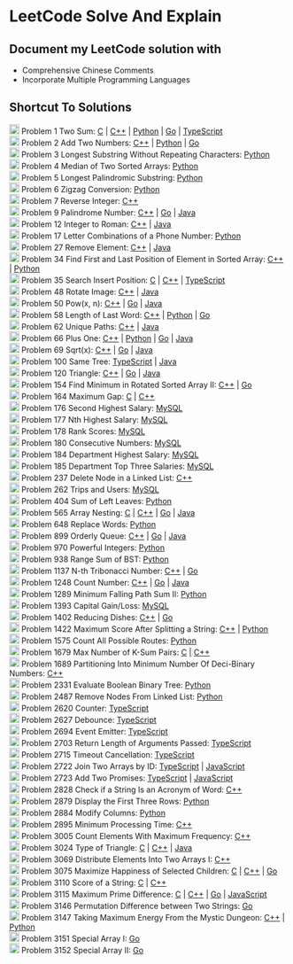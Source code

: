 # LeetCode Solve And Explain

## Document my LeetCode solution with 
- Comprehensive Chinese Comments
- Incorporate Multiple Programming Languages

## Shortcut To Solutions

<img height=18 src="https://github.com/yuhexiong/leetCode-solve-and-explain/blob/main/icon/easy_v2.png" alt="easy" /> Problem 1 Two Sum: [C](https://github.com/yuhexiong/leetCode-solve-and-explain/blob/main/c/0001_TwoSum.c) | [C++](https://github.com/yuhexiong/leetCode-solve-and-explain/blob/main/c++/0001_TwoSum.cpp) | [Python](https://github.com/yuhexiong/leetCode-solve-and-explain/blob/main/python/0001_TwoSum.py) | [Go](https://github.com/yuhexiong/leetCode-solve-and-explain/blob/main/go/0001_TwoSum.go) | [TypeScript](https://github.com/yuhexiong/leetCode-solve-and-explain/blob/main/typescript/0001_TwoSum.ts)  
<img height=18 src="https://github.com/yuhexiong/leetCode-solve-and-explain/blob/main/icon/medium_v2.png" alt="medium" /> Problem 2 Add Two Numbers: [C++](https://github.com/yuhexiong/leetCode-solve-and-explain/blob/main/c++/0002_AddTwoNumbers.cpp) | [Python](https://github.com/yuhexiong/leetCode-solve-and-explain/blob/main/python/0002_AddTwoNumbers.py) | [Go](https://github.com/yuhexiong/leetCode-solve-and-explain/blob/main/go/0002_AddTwoNumbers.go)  
<img height=18 src="https://github.com/yuhexiong/leetCode-solve-and-explain/blob/main/icon/medium_v2.png" alt="medium" /> Problem 3 Longest Substring Without Repeating Characters: [Python](https://github.com/yuhexiong/leetCode-solve-and-explain/blob/main/python/0003_LongestSubstringWithoutRepeatingCharacters.py)  
<img height=18 src="https://github.com/yuhexiong/leetCode-solve-and-explain/blob/main/icon/hard_v2.png" alt="hard" /> Problem 4 Median of Two Sorted Arrays: [Python](https://github.com/yuhexiong/leetCode-solve-and-explain/blob/main/python/0004_MedianofTwoSortedArrays.py)  
<img height=18 src="https://github.com/yuhexiong/leetCode-solve-and-explain/blob/main/icon/medium_v2.png" alt="medium" /> Problem 5 Longest Palindromic Substring: [Python](https://github.com/yuhexiong/leetCode-solve-and-explain/blob/main/python/0005_LongestPalindromicSubstring.py)  
<img height=18 src="https://github.com/yuhexiong/leetCode-solve-and-explain/blob/main/icon/medium_v2.png" alt="medium" /> Problem 6 Zigzag Conversion: [Python](https://github.com/yuhexiong/leetCode-solve-and-explain/blob/main/python/0006_ZigzagConversion.py)  
<img height=18 src="https://github.com/yuhexiong/leetCode-solve-and-explain/blob/main/icon/medium_v2.png" alt="medium" /> Problem 7 Reverse Integer: [C++](https://github.com/yuhexiong/leetCode-solve-and-explain/blob/main/c++/0007_ReverseInteger.cpp)  
<img height=18 src="https://github.com/yuhexiong/leetCode-solve-and-explain/blob/main/icon/easy_v2.png" alt="easy" /> Problem 9 Palindrome Number: [C++](https://github.com/yuhexiong/leetCode-solve-and-explain/blob/main/c++/0009_PalindromeNumber.cpp) | [Go](https://github.com/yuhexiong/leetCode-solve-and-explain/blob/main/go/0009_PalindromeNumber.go) | [Java](https://github.com/yuhexiong/leetCode-solve-and-explain/blob/main/java/0009_PalindromeNumber.java)  
<img height=18 src="https://github.com/yuhexiong/leetCode-solve-and-explain/blob/main/icon/medium_v2.png" alt="medium" /> Problem 12 Integer to Roman: [C++](https://github.com/yuhexiong/leetCode-solve-and-explain/blob/main/c++/0012_IntegerToRoman.cpp) | [Java](https://github.com/yuhexiong/leetCode-solve-and-explain/blob/main/java/0012_IntegerToRoman.java)  
<img height=18 src="https://github.com/yuhexiong/leetCode-solve-and-explain/blob/main/icon/medium_v2.png" alt="medium" /> Problem 17 Letter Combinations of a Phone Number: [Python](https://github.com/yuhexiong/leetCode-solve-and-explain/blob/main/python/0017_LetterCombinationsOfAPhoneNumber.py)  
<img height=18 src="https://github.com/yuhexiong/leetCode-solve-and-explain/blob/main/icon/easy_v2.png" alt="easy" /> Problem 27 Remove Element: [C++](https://github.com/yuhexiong/leetCode-solve-and-explain/blob/main/c++/0027_RemoveElement.cpp) | [Java](https://github.com/yuhexiong/leetCode-solve-and-explain/blob/main/java/0027_RemoveElement.java)  
<img height=18 src="https://github.com/yuhexiong/leetCode-solve-and-explain/blob/main/icon/medium_v2.png" alt="medium" /> Problem 34 Find First and Last Position of Element in Sorted Array: [C++](https://github.com/yuhexiong/leetCode-solve-and-explain/blob/main/c++/0034_FindFirstAndLastPositionOfElementInSortedArray.cpp) | [Python](https://github.com/yuhexiong/leetCode-solve-and-explain/blob/main/python/0034_FindFirstAndLastPositionOfElementInSortedArray.py)  
<img height=18 src="https://github.com/yuhexiong/leetCode-solve-and-explain/blob/main/icon/easy_v2.png" alt="easy" /> Problem 35 Search Insert Position: [C](https://github.com/yuhexiong/leetCode-solve-and-explain/blob/main/c/0035_SearchInsertPosition.c) | [C++](https://github.com/yuhexiong/leetCode-solve-and-explain/blob/main/c++/0035_SearchInsertPosition.cpp) | [TypeScript](https://github.com/yuhexiong/leetCode-solve-and-explain/blob/main/typescript/0035_SearchInsertPosition.ts)  
<img height=18 src="https://github.com/yuhexiong/leetCode-solve-and-explain/blob/main/icon/medium_v2.png" alt="medium" /> Problem 48 Rotate Image: [C++](https://github.com/yuhexiong/leetCode-solve-and-explain/blob/main/c++/0048_RotateImage.cpp) | [Java](https://github.com/yuhexiong/leetCode-solve-and-explain/blob/main/java/0048_RotateImage.java)  
<img height=18 src="https://github.com/yuhexiong/leetCode-solve-and-explain/blob/main/icon/medium_v2.png" alt="medium" /> Problem 50 Pow(x, n): [C++](https://github.com/yuhexiong/leetCode-solve-and-explain/blob/main/c++/0050_PowXN.cpp) | [Go](https://github.com/yuhexiong/leetCode-solve-and-explain/blob/main/go/0050_PowXN.go) | [Java](https://github.com/yuhexiong/leetCode-solve-and-explain/blob/main/java/0050_PowXN.java)  
<img height=18 src="https://github.com/yuhexiong/leetCode-solve-and-explain/blob/main/icon/easy_v2.png" alt="easy" /> Problem 58 Length of Last Word: [C++](https://github.com/yuhexiong/leetCode-solve-and-explain/blob/main/c++/0058_LengthOfLastWord.cpp) | [Python](https://github.com/yuhexiong/leetCode-solve-and-explain/blob/main/python/0058_LengthOfLastWord.py) | [Go](https://github.com/yuhexiong/leetCode-solve-and-explain/blob/main/go/0058_LengthOfLastWord.go)  
<img height=18 src="https://github.com/yuhexiong/leetCode-solve-and-explain/blob/main/icon/medium_v2.png" alt="medium" /> Problem 62 Unique Paths: [C++](https://github.com/yuhexiong/leetCode-solve-and-explain/blob/main/c++/0062_UniquePaths.cpp) | [Java](https://github.com/yuhexiong/leetCode-solve-and-explain/blob/main/java/0062_UniquePaths.java)  
<img height=18 src="https://github.com/yuhexiong/leetCode-solve-and-explain/blob/main/icon/easy_v2.png" alt="easy" /> Problem 66 Plus One: [C++](https://github.com/yuhexiong/leetCode-solve-and-explain/blob/main/c++/0066_PlusOne.cpp) | [Python](https://github.com/yuhexiong/leetCode-solve-and-explain/blob/main/python/0066_PlusOne.py) | [Go](https://github.com/yuhexiong/leetCode-solve-and-explain/blob/main/go/0066_PlusOne.go) | [Java](https://github.com/yuhexiong/leetCode-solve-and-explain/blob/main/java/0066_PlusOne.java)  
<img height=18 src="https://github.com/yuhexiong/leetCode-solve-and-explain/blob/main/icon/easy_v2.png" alt="easy" /> Problem 69 Sqrt(x): [C++](https://github.com/yuhexiong/leetCode-solve-and-explain/blob/main/c++/0069_SqrtX.cpp) | [Go](https://github.com/yuhexiong/leetCode-solve-and-explain/blob/main/go/0069_SqrtX.go) | [Java](https://github.com/yuhexiong/leetCode-solve-and-explain/blob/main/java/0069_SqrtX.java)  
<img height=18 src="https://github.com/yuhexiong/leetCode-solve-and-explain/blob/main/icon/easy_v2.png" alt="easy" /> Problem 100 Same Tree: [TypeScript](https://github.com/yuhexiong/leetCode-solve-and-explain/blob/main/typescript/0100_SameTree.ts) | [Java](https://github.com/yuhexiong/leetCode-solve-and-explain/blob/main/java/0100_SameTree.java)  
<img height=18 src="https://github.com/yuhexiong/leetCode-solve-and-explain/blob/main/icon/medium_v2.png" alt="medium" /> Problem 120 Triangle: [C++](https://github.com/yuhexiong/leetCode-solve-and-explain/blob/main/c++/0120_Triangle.cpp) | [Go](https://github.com/yuhexiong/leetCode-solve-and-explain/blob/main/go/0120_Triangle.go) | [Java](https://github.com/yuhexiong/leetCode-solve-and-explain/blob/main/java/0120_Triangle.java)  
<img height=18 src="https://github.com/yuhexiong/leetCode-solve-and-explain/blob/main/icon/hard_v2.png" alt="hard" /> Problem 154 Find Minimum in Rotated Sorted Array II: [C++](https://github.com/yuhexiong/leetCode-solve-and-explain/blob/main/c++/0154_FindMinimumInRotatedSortedArrayII.cpp) | [Go](https://github.com/yuhexiong/leetCode-solve-and-explain/blob/main/go/0154_FindMinimumInRotatedSortedArrayII.go)  
<img height=18 src="https://github.com/yuhexiong/leetCode-solve-and-explain/blob/main/icon/medium_v2.png" alt="medium" /> Problem 164 Maximum Gap: [C](https://github.com/yuhexiong/leetCode-solve-and-explain/blob/main/c/0164_MaximumGap.c) | [C++](https://github.com/yuhexiong/leetCode-solve-and-explain/blob/main/c++/0164_MaximumGap.cpp)  
<img height=18 src="https://github.com/yuhexiong/leetCode-solve-and-explain/blob/main/icon/medium_v2.png" alt="medium" /> Problem 176 Second Highest Salary: [MySQL](https://github.com/yuhexiong/leetCode-solve-and-explain/blob/main/mysql/0176_SecondHighestSalary.sql)  
<img height=18 src="https://github.com/yuhexiong/leetCode-solve-and-explain/blob/main/icon/medium_v2.png" alt="medium" /> Problem 177 Nth Highest Salary: [MySQL](https://github.com/yuhexiong/leetCode-solve-and-explain/blob/main/mysql/0177_NthHighestSalary.sql)  
<img height=18 src="https://github.com/yuhexiong/leetCode-solve-and-explain/blob/main/icon/medium_v2.png" alt="medium" /> Problem 178 Rank Scores: [MySQL](https://github.com/yuhexiong/leetCode-solve-and-explain/blob/main/mysql/0178_RankScores.sql)  
<img height=18 src="https://github.com/yuhexiong/leetCode-solve-and-explain/blob/main/icon/medium_v2.png" alt="medium" /> Problem 180 Consecutive Numbers: [MySQL](https://github.com/yuhexiong/leetCode-solve-and-explain/blob/main/mysql/0180_ConsecutiveNumbers.sql)  
<img height=18 src="https://github.com/yuhexiong/leetCode-solve-and-explain/blob/main/icon/medium_v2.png" alt="medium" /> Problem 184 Department Highest Salary: [MySQL](https://github.com/yuhexiong/leetCode-solve-and-explain/blob/main/mysql/0184_DepartmentHighestSalary.sql)  
<img height=18 src="https://github.com/yuhexiong/leetCode-solve-and-explain/blob/main/icon/hard_v2.png" alt="hard" /> Problem 185 Department Top Three Salaries: [MySQL](https://github.com/yuhexiong/leetCode-solve-and-explain/blob/main/mysql/0185_DepartmentTopThreeSalaries.sql)  
<img height=18 src="https://github.com/yuhexiong/leetCode-solve-and-explain/blob/main/icon/medium_v2.png" alt="medium" /> Problem 237 Delete Node in a Linked List: [C++](https://github.com/yuhexiong/leetCode-solve-and-explain/blob/main/c++/0237_DeleteNodeInALinkedList.cpp)  
<img height=18 src="https://github.com/yuhexiong/leetCode-solve-and-explain/blob/main/icon/hard_v2.png" alt="hard" /> Problem 262 Trips and Users: [MySQL](https://github.com/yuhexiong/leetCode-solve-and-explain/blob/main/mysql/0262_TripsAndUsers.sql)  
<img height=18 src="https://github.com/yuhexiong/leetCode-solve-and-explain/blob/main/icon/easy_v2.png" alt="easy" /> Problem 404 Sum of Left Leaves: [Python](https://github.com/yuhexiong/leetCode-solve-and-explain/blob/main/python/0404_SumOfLeftLeaves.py)  
<img height=18 src="https://github.com/yuhexiong/leetCode-solve-and-explain/blob/main/icon/medium_v2.png" alt="medium" /> Problem 565 Array Nesting: [C](https://github.com/yuhexiong/leetCode-solve-and-explain/blob/main/c/0565_ArrayNesting.c) | [C++](https://github.com/yuhexiong/leetCode-solve-and-explain/blob/main/c++/0565_ArrayNesting.cpp) | [Go](https://github.com/yuhexiong/leetCode-solve-and-explain/blob/main/go/0565_ArrayNesting.go) | [Java](https://github.com/yuhexiong/leetCode-solve-and-explain/blob/main/java/0565_ArrayNesting.java)  
<img height=18 src="https://github.com/yuhexiong/leetCode-solve-and-explain/blob/main/icon/medium_v2.png" alt="medium" /> Problem 648 Replace Words: [Python](https://github.com/yuhexiong/leetCode-solve-and-explain/blob/main/python/0648_ReplaceWords.py)  
<img height=18 src="https://github.com/yuhexiong/leetCode-solve-and-explain/blob/main/icon/hard_v2.png" alt="hard" /> Problem 899 Orderly Queue: [C++](https://github.com/yuhexiong/leetCode-solve-and-explain/blob/main/c++/0899_OrderlyQueue.cpp) | [Go](https://github.com/yuhexiong/leetCode-solve-and-explain/blob/main/go/0899_OrderlyQueue.go) | [Java](https://github.com/yuhexiong/leetCode-solve-and-explain/blob/main/java/0899_OrderlyQueue.java)  
<img height=18 src="https://github.com/yuhexiong/leetCode-solve-and-explain/blob/main/icon/medium_v2.png" alt="medium" /> Problem 970 Powerful Integers: [Python](https://github.com/yuhexiong/leetCode-solve-and-explain/blob/main/python/0970_PowerfulIntegers.py)  
<img height=18 src="https://github.com/yuhexiong/leetCode-solve-and-explain/blob/main/icon/easy_v2.png" alt="easy" /> Problem 938 Range Sum of BST: [Python](https://github.com/yuhexiong/leetCode-solve-and-explain/blob/main/python/0938_RangeSumOfBST.py)  
<img height=18 src="https://github.com/yuhexiong/leetCode-solve-and-explain/blob/main/icon/easy_v2.png" alt="easy" /> Problem 1137 N-th Tribonacci Number: [C++](https://github.com/yuhexiong/leetCode-solve-and-explain/blob/main/c++/1137_NthTribonacciNumber.cpp) | [Go](https://github.com/yuhexiong/leetCode-solve-and-explain/blob/main/go/1137_NthTribonacciNumber.go)  
<img height=18 src="https://github.com/yuhexiong/leetCode-solve-and-explain/blob/main/icon/medium_v2.png" alt="medium" /> Problem 1248 Count Number: [C++](https://github.com/yuhexiong/leetCode-solve-and-explain/blob/main/c++/1248_CountNumberOfNiceSubarrays.cpp) | [Go](https://github.com/yuhexiong/leetCode-solve-and-explain/blob/main/go/1248_CountNumberOfNiceSubarrays.go) | [Java](https://github.com/yuhexiong/leetCode-solve-and-explain/blob/main/java/1248_CountNumberOfNiceSubarrays.java)  
<img height=18 src="https://github.com/yuhexiong/leetCode-solve-and-explain/blob/main/icon/hard_v2.png" alt="hard" /> Problem 1289 Minimum Falling Path Sum II: [Python](https://github.com/yuhexiong/leetCode-solve-and-explain/blob/main/python/1289_MinimumFallingPathSumII.py)  
<img height=18 src="https://github.com/yuhexiong/leetCode-solve-and-explain/blob/main/icon/medium_v2.png" alt="medium" /> Problem 1393 Capital Gain/Loss: [MySQL](https://github.com/yuhexiong/leetCode-solve-and-explain/blob/main/mysql/1393_CapitalGainLoss.sql)  
<img height=18 src="https://github.com/yuhexiong/leetCode-solve-and-explain/blob/main/icon/hard_v2.png" alt="hard" /> Problem 1402 Reducing Dishes: [C++](https://github.com/yuhexiong/leetCode-solve-and-explain/blob/main/c++/1402_ReducingDishes.cpp) | [Go](https://github.com/yuhexiong/leetCode-solve-and-explain/blob/main/go/1402_ReducingDishes.go)  
<img height=18 src="https://github.com/yuhexiong/leetCode-solve-and-explain/blob/main/icon/easy_v2.png" alt="easy" /> Problem 1422 Maximum Score After Splitting a String: [C++](https://github.com/yuhexiong/leetCode-solve-and-explain/blob/main/c++/1422_MaximumScoreAfterSplittingAString.cpp) | [Python](https://github.com/yuhexiong/leetCode-solve-and-explain/blob/main/python/1422_MaximumScoreAfterSplittingAString.py)  
<img height=18 src="https://github.com/yuhexiong/leetCode-solve-and-explain/blob/main/icon/hard_v2.png" alt="hard" /> Problem 1575 Count All Possible Routes: [Python](https://github.com/yuhexiong/leetCode-solve-and-explain/blob/main/python/1575_CountAllPossibleRoutes.py)  
<img height=18 src="https://github.com/yuhexiong/leetCode-solve-and-explain/blob/main/icon/medium_v2.png" alt="medium" /> Problem 1679 Max Number of K-Sum Pairs: [C](https://github.com/yuhexiong/leetCode-solve-and-explain/blob/main/c/1679_MaxNumberOfKSumPairs.c) | [C++](https://github.com/yuhexiong/leetCode-solve-and-explain/blob/main/c++/1679_MaxNumberOfKSumPairs.cpp)  
<img height=18 src="https://github.com/yuhexiong/leetCode-solve-and-explain/blob/main/icon/medium_v2.png" alt="medium" /> Problem 1689 Partitioning Into Minimum Number Of Deci-Binary Numbers: [C++](https://github.com/yuhexiong/leetCode-solve-and-explain/blob/main/c++/1689_PartitioningIntoMinimumNumberOfDeciBinaryNumbers.cpp)  
<img height=18 src="https://github.com/yuhexiong/leetCode-solve-and-explain/blob/main/icon/easy_v2.png" alt="easy" /> Problem 2331 Evaluate Boolean Binary Tree: [Python](https://github.com/yuhexiong/leetCode-solve-and-explain/blob/main/python/2331_EvaluateBooleanBinaryTree.py)  
<img height=18 src="https://github.com/yuhexiong/leetCode-solve-and-explain/blob/main/icon/medium_v2.png" alt="medium" /> Problem 2487 Remove Nodes From Linked List: [Python](https://github.com/yuhexiong/leetCode-solve-and-explain/blob/main/python/2487_RemoveNodesFromLinkedList.py)  
<img height=18 src="https://github.com/yuhexiong/leetCode-solve-and-explain/blob/main/icon/easy_v2.png" alt="easy" /> Problem 2620 Counter: [TypeScript](https://github.com/yuhexiong/leetCode-solve-and-explain/blob/main/typescript/2620_Counter.ts)  
<img height=18 src="https://github.com/yuhexiong/leetCode-solve-and-explain/blob/main/icon/medium_v2.png" alt="medium" /> Problem 2627 Debounce: [TypeScript](https://github.com/yuhexiong/leetCode-solve-and-explain/blob/main/typescript/2627_Debounce.ts)  
<img height=18 src="https://github.com/yuhexiong/leetCode-solve-and-explain/blob/main/icon/medium_v2.png" alt="medium" /> Problem 2694 Event Emitter: [TypeScript](https://github.com/yuhexiong/leetCode-solve-and-explain/blob/main/typescript/2694_EventEmitter.ts)  
<img height=18 src="https://github.com/yuhexiong/leetCode-solve-and-explain/blob/main/icon/easy_v2.png" alt="easy" /> Problem 2703 Return Length of Arguments Passed: [TypeScript](https://github.com/yuhexiong/leetCode-solve-and-explain/blob/main/typescript/2703_ReturnLengthOfArgumentsPassed.ts)  
<img height=18 src="https://github.com/yuhexiong/leetCode-solve-and-explain/blob/main/icon/easy_v2.png" alt="easy" /> Problem 2715 Timeout Cancellation: [TypeScript](https://github.com/yuhexiong/leetCode-solve-and-explain/blob/main/typescript/2715_TimeoutCancellation.ts)  
<img height=18 src="https://github.com/yuhexiong/leetCode-solve-and-explain/blob/main/icon/medium_v2.png" alt="medium" /> Problem 2722 Join Two Arrays by ID: [TypeScript](https://github.com/yuhexiong/leetCode-solve-and-explain/blob/main/typescript/2722_JoinTwoArraysByID.ts) | [JavaScript](https://github.com/yuhexiong/leetCode-solve-and-explain/blob/main/javascript/2722_JoinTwoArraysByID.js)  
<img height=18 src="https://github.com/yuhexiong/leetCode-solve-and-explain/blob/main/icon/easy_v2.png" alt="easy" /> Problem 2723 Add Two Promises: [TypeScript](https://github.com/yuhexiong/leetCode-solve-and-explain/blob/main/typescript/2723_AddTwoPromises.ts) | [JavaScript](https://github.com/yuhexiong/leetCode-solve-and-explain/blob/main/javascript/2723_AddTwoPromises.js)  
<img height=18 src="https://github.com/yuhexiong/leetCode-solve-and-explain/blob/main/icon/easy_v2.png" alt="easy" /> Problem 2828 Check if a String Is an Acronym of Word: [C++](https://github.com/yuhexiong/leetCode-solve-and-explain/blob/main/c++/2828_CheckIfAStringIsAnAcronymOfWords.cpp)  
<img height=18 src="https://github.com/yuhexiong/leetCode-solve-and-explain/blob/main/icon/easy_v2.png" alt="easy" /> Problem 2879 Display the First Three Rows: [Python](https://github.com/yuhexiong/leetCode-solve-and-explain/blob/main/python/2879_DisplayTheFirstThreeRows.py)  
<img height=18 src="https://github.com/yuhexiong/leetCode-solve-and-explain/blob/main/icon/easy_v2.png" alt="easy" /> Problem 2884 Modify Columns: [Python](https://github.com/yuhexiong/leetCode-solve-and-explain/blob/main/python/2884_ModifyColumns.py)  
<img height=18 src="https://github.com/yuhexiong/leetCode-solve-and-explain/blob/main/icon/medium_v2.png" alt="medium" /> Problem 2895 Minimum Processing Time: [C++](https://github.com/yuhexiong/leetCode-solve-and-explain/blob/main/c++/2895_MinimumProcessingTime.cpp)  
<img height=18 src="https://github.com/yuhexiong/leetCode-solve-and-explain/blob/main/icon/easy_v2.png" alt="easy" /> Problem 3005 Count Elements With Maximum Frequency: [C++](https://github.com/yuhexiong/leetCode-solve-and-explain/blob/main/c++/3005_CountElementsWithMaximumFrequency.cpp)  
<img height=18 src="https://github.com/yuhexiong/leetCode-solve-and-explain/blob/main/icon/easy_v2.png" alt="easy" /> Problem 3024 Type of Triangle: [C](https://github.com/yuhexiong/leetCode-solve-and-explain/blob/main/c/3024_TypeOfTriangle.c) | [C++](https://github.com/yuhexiong/leetCode-solve-and-explain/blob/main/c++/3024_TypeOfTriangle.cpp) | [Java](https://github.com/yuhexiong/leetCode-solve-and-explain/blob/main/java/3024_TypeOfTriangle.java)  
<img height=18 src="https://github.com/yuhexiong/leetCode-solve-and-explain/blob/main/icon/easy_v2.png" alt="easy" /> Problem 3069 Distribute Elements Into Two Arrays I: [C++](https://github.com/yuhexiong/leetCode-solve-and-explain/blob/main/c++/3069_DistributeElementsIntoTwoArraysI.cpp)  
<img height=18 src="https://github.com/yuhexiong/leetCode-solve-and-explain/blob/main/icon/medium_v2.png" alt="medium" /> Problem 3075 Maximize Happiness of Selected Children: [C](https://github.com/yuhexiong/leetCode-solve-and-explain/blob/main/c/3075_MaximizeHappinessOfSelectedChildren.c) | [C++](https://github.com/yuhexiong/leetCode-solve-and-explain/blob/main/c++/3075_MaximizeHappinessOfSelectedChildren.cpp) | [Go](https://github.com/yuhexiong/leetCode-solve-and-explain/blob/main/go/3075_MaximizeHappinessOfSelectedChildren.go)  
<img height=18 src="https://github.com/yuhexiong/leetCode-solve-and-explain/blob/main/icon/easy_v2.png" alt="easy" /> Problem 3110 Score of a String: [C](https://github.com/yuhexiong/leetCode-solve-and-explain/blob/main/c/3110_ScoreOfAString.c) | [C++](https://github.com/yuhexiong/leetCode-solve-and-explain/blob/main/c++/3110_ScoreOfAString.cpp)  
<img height=18 src="https://github.com/yuhexiong/leetCode-solve-and-explain/blob/main/icon/medium_v2.png" alt="medium" /> Problem 3115 Maximum Prime Difference: [C](https://github.com/yuhexiong/leetCode-solve-and-explain/blob/main/c/3115_MaximumPrimeDifference.c) | [C++](https://github.com/yuhexiong/leetCode-solve-and-explain/blob/main/c++/3115_MaximumPrimeDifference.cpp) | [Go](https://github.com/yuhexiong/leetCode-solve-and-explain/blob/main/go/3115_MaximumPrimeDifference.go) | [JavaScript](https://github.com/yuhexiong/leetCode-solve-and-explain/blob/main/javascript/3115_MaximumPrimeDifference.js)  
<img height=18 src="https://github.com/yuhexiong/leetCode-solve-and-explain/blob/main/icon/easy_v2.png" alt="easy" /> Problem 3146 Permutation Difference between Two Strings: [Go](https://github.com/yuhexiong/leetCode-solve-and-explain/blob/main/go/3146_PermutationDifferenceBetweenTwoStrings.go)  
<img height=18 src="https://github.com/yuhexiong/leetCode-solve-and-explain/blob/main/icon/medium_v2.png" alt="medium" /> Problem 3147 Taking Maximum Energy From the Mystic Dungeon: [C++](https://github.com/yuhexiong/leetCode-solve-and-explain/blob/main/c++/3147_TakingMaximumEnergyFromTheMysticDungeon.cpp) | [Python](https://github.com/yuhexiong/leetCode-solve-and-explain/blob/main/python/3147_TakingMaximumEnergyFromTheMysticDungeon.py)  
<img height=18 src="https://github.com/yuhexiong/leetCode-solve-and-explain/blob/main/icon/easy_v2.png" alt="easy" /> Problem 3151 Special Array I: [Go](https://github.com/yuhexiong/leetCode-solve-and-explain/blob/main/go/3151_SpecialArrayI.go)  
<img height=18 src="https://github.com/yuhexiong/leetCode-solve-and-explain/blob/main/icon/medium_v2.png" alt="medium" /> Problem 3152 Special Array II: [Go](https://github.com/yuhexiong/leetCode-solve-and-explain/blob/main/go/3152_SpecialArrayII.go)  
